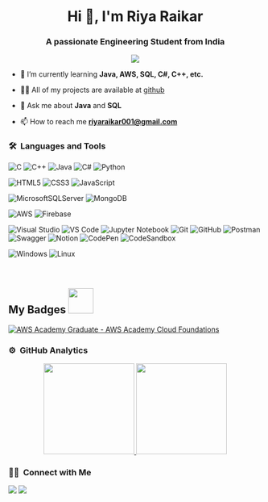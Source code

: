 <h1 align="center">Hi 👋, I'm Riya Raikar</h1>
<h3 align="center">A passionate Engineering Student from India</h3>
	
<p align="center">
  <img src="https://komarev.com/ghpvc/?username=RiyaRaikar&color=blueviolet&style=flat">
</p>

- 🌱 I’m currently learning **Java, AWS, SQL, C#, C++, etc.**

- 👨‍💻 All of my projects are available at [github](https://github.com/RiyaRaikar?tab=repositories)

- 💬 Ask me about **Java** and **SQL**

- 📫 How to reach me **riyaraikar001@gmail.com**

	

### 🛠 &nbsp;Languages and Tools
<!-- https://github.com/Ileriayo/markdown-badges -->
![C](https://img.shields.io/badge/c-%2300599C.svg?style=for-the-badge&logo=c&logoColor=white)
![C++](https://img.shields.io/badge/c++-%2300599C.svg?style=for-the-badge&logo=c%2B%2B&logoColor=white)
![Java](https://img.shields.io/badge/java-%23ED8B00.svg?style=for-the-badge&logo=java&logoColor=white)
![C#](https://img.shields.io/badge/c%23-%23239120.svg?style=for-the-badge&logo=c-sharp&logoColor=white)
![Python](http://img.shields.io/badge/-Python-3776AB?style=for-the-badge&logo=python&logoColor=ffffff)

![HTML5](https://img.shields.io/badge/-HTML5-%23E44D27?style=for-the-badge&logo=html5&logoColor=ffffff)
![CSS3](https://img.shields.io/badge/-CSS3-%231572B6?style=for-the-badge&logo=css3)
![JavaScript](https://img.shields.io/badge/-JavaScript-%23F7DF1C?style=for-the-badge&logo=javascript&logoColor=000000&labelColor=%23F7DF1C&color=%23FFCE5A)

![MicrosoftSQLServer](https://img.shields.io/badge/Microsoft%20SQL%20Sever-CC2927?style=for-the-badge&logo=microsoft%20sql%20server&logoColor=white)
![MongoDB](https://img.shields.io/badge/MongoDB-4EA94B?style=for-the-badge&logo=mongodb&logoColor=white)

![AWS](https://img.shields.io/badge/AWS-%23FF9900.svg?style=for-the-badge&logo=amazon-aws&logoColor=white)
![Firebase](https://img.shields.io/badge/-Firebase-FFCA28?style=for-the-badge&logo=firebase&logoColor=ffffff)

![Visual Studio](https://img.shields.io/badge/Visual%20Studio-5C2D91.svg?style=for-the-badge&logo=visual-studio&logoColor=white)
![VS Code](http://img.shields.io/badge/-VS%20Code-007ACC?style=for-the-badge&logo=visual-studio-code&logoColor=ffffff)
![Jupyter Notebook](https://img.shields.io/badge/jupyter-%23FA0F00.svg?style=for-the-badge&logo=jupyter&logoColor=white)
![Git](https://img.shields.io/badge/-Git-%23F05032?style=for-the-badge&logo=git&logoColor=%23ffffff)
![GitHub](https://img.shields.io/badge/-GitHub-181717?style=for-the-badge&logo=github)
![Postman](https://img.shields.io/badge/Postman-FF6C37?style=for-the-badge&logo=postman&logoColor=white)
![Swagger](https://img.shields.io/badge/-Swagger-%23Clojure?style=for-the-badge&logo=swagger&logoColor=white)
![Notion](https://img.shields.io/badge/Notion-%23000000.svg?style=for-the-badge&logo=notion&logoColor=white)
![CodePen](https://img.shields.io/badge/CodePen-white?style=for-the-badge&logo=codepen&logoColor=black)
![CodeSandbox](https://img.shields.io/badge/Codesandbox-040404?style=for-the-badge&logo=codesandbox&logoColor=DBDBDB)

![Windows](https://img.shields.io/badge/Windows-0078D6?style=for-the-badge&logo=windows&logoColor=white)
![Linux](http://img.shields.io/badge/-Linux-0078D6?style=for-the-badge&logo=linux&logoColor=ffffff)


<br/>
<h2> My Badges <img src = "https://media.giphy.com/media/3orifgYbnsq43eFsdO/giphy.gif" width = 50px> </h2>

[![AWS Academy Graduate - AWS Academy Cloud Foundations](https://images.credly.com/size/220x220/images/ead0ef07-6071-4c96-a79f-27bb32c4be93/AWS-Academy-Graduate-Badge-Foundational.png)](https://www.credly.com/badges/f621bcfc-41b1-48db-a3b7-9dfdd52e7fec/public_url "AWS Academy Graduate - AWS Academy Cloud Foundations")

### ⚙️ &nbsp;GitHub Analytics

<p align="center">
<a href="https://github.com/RiyaRaikar">
  <img height="180em" src="https://github-readme-stats-eight-theta.vercel.app/api?username=RiyaRaikar&show_icons=true&theme=algolia&include_all_commits=true&count_private=true"/>
  <img height="180em" src="https://github-readme-stats-eight-theta.vercel.app/api/top-langs/?username=RiyaRaikar&layout=compact&langs_count=8&theme=algolia"/>
</a>
</p>


### 🤝🏻 &nbsp;Connect with Me

<p>
<!-- <a href="https://www.riyaraikar.com"><img src="https://img.shields.io/badge/-riyaraikar.com-3423A6?style=for-the-badge&logo=Google-Chrome&logoColor=white"/></a> -->
<a href="https://www.linkedin.com/in/riya-raikar-bb25ba209/"><img src="https://img.shields.io/badge/-Riya%20Raikar-0077B5?style=flat&logo=Linkedin&logoColor=white"/></a>
<a href="mailto:riyaraikar123@gmail.com"><img src="https://img.shields.io/badge/-riyaraikar001@gmail.com-D14836?style=flat&logo=Gmail&logoColor=white"/></a>
<!--<a href="https://twitter.com/RiyaRaikar"><img src="https://img.shields.io/badge/-Riya%20Raikar-1877F2?style=flat&logo=Twitter&logoColor=white"/></a> -->
</p>
<!-- <p align="center"><img align="center" src="https://github-readme-streak-stats.herokuapp.com/?user=RiyaRaikar&" alt="RiyaRaikar" /></p> -->
